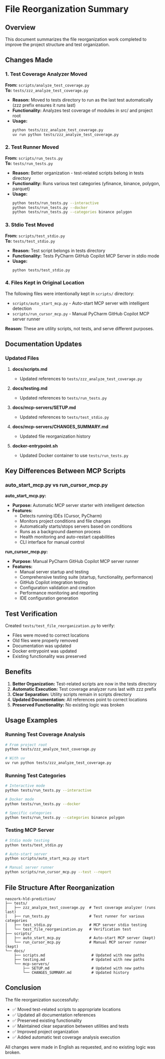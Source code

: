 # File Reorganization Summary

## Overview

This document summarizes the file reorganization work completed to improve the project structure and test organization.

## Changes Made

### 1. Test Coverage Analyzer Moved

**From:** `scripts/analyze_test_coverage.py`  
**To:** `tests/zzz_analyze_test_coverage.py`

- **Reason:** Moved to tests directory to run as the last test automatically (zzz prefix ensures it runs last)
- **Functionality:** Analyzes test coverage of modules in src/ and project root
- **Usage:** 
  ```bash
  python tests/zzz_analyze_test_coverage.py
  uv run python tests/zzz_analyze_test_coverage.py
  ```

### 2. Test Runner Moved

**From:** `scripts/run_tests.py`  
**To:** `tests/run_tests.py`

- **Reason:** Better organization - test-related scripts belong in tests directory
- **Functionality:** Runs various test categories (yfinance, binance, polygon, parquet)
- **Usage:**
  ```bash
  python tests/run_tests.py --interactive
  python tests/run_tests.py --docker
  python tests/run_tests.py --categories binance polygon
  ```

### 3. Stdio Test Moved

**From:** `scripts/test_stdio.py`  
**To:** `tests/test_stdio.py`

- **Reason:** Test script belongs in tests directory
- **Functionality:** Tests PyCharm GitHub Copilot MCP Server in stdio mode
- **Usage:**
  ```bash
  python tests/test_stdio.py
  ```

### 4. Files Kept in Original Location

The following files were intentionally kept in `scripts/` directory:

- `scripts/auto_start_mcp.py` - Auto-start MCP server with intelligent detection
- `scripts/run_cursor_mcp.py` - Manual PyCharm GitHub Copilot MCP server runner

**Reason:** These are utility scripts, not tests, and serve different purposes.

## Documentation Updates

### Updated Files

1. **docs/scripts.md**
   - Updated references to `tests/zzz_analyze_test_coverage.py`

2. **docs/testing.md**
   - Updated references to `tests/run_tests.py`

3. **docs/mcp-servers/SETUP.md**
   - Updated references to `tests/test_stdio.py`

4. **docs/mcp-servers/CHANGES_SUMMARY.md**
   - Updated file reorganization history

5. **docker-entrypoint.sh**
   - Updated Docker container to use `tests/run_tests.py`

## Key Differences Between MCP Scripts

### auto_start_mcp.py vs run_cursor_mcp.py

**auto_start_mcp.py:**
- **Purpose:** Automatic MCP server starter with intelligent detection
- **Features:**
  - Detects running IDEs (Cursor, PyCharm)
  - Monitors project conditions and file changes
  - Automatically starts/stops servers based on conditions
  - Runs as a background daemon process
  - Health monitoring and auto-restart capabilities
  - CLI interface for manual control

**run_cursor_mcp.py:**
- **Purpose:** Manual PyCharm GitHub Copilot MCP server runner
- **Features:**
  - Manual server startup and testing
  - Comprehensive testing suite (startup, functionality, performance)
  - GitHub Copilot integration testing
  - Configuration validation and creation
  - Performance monitoring and reporting
  - IDE configuration generation

## Test Verification

Created `tests/test_file_reorganization.py` to verify:
- Files were moved to correct locations
- Old files were properly removed
- Documentation was updated
- Docker entrypoint was updated
- Existing functionality was preserved

## Benefits

1. **Better Organization:** Test-related scripts are now in the tests directory
2. **Automatic Execution:** Test coverage analyzer runs last with zzz prefix
3. **Clear Separation:** Utility scripts remain in scripts directory
4. **Updated Documentation:** All references point to correct locations
5. **Preserved Functionality:** No existing logic was broken

## Usage Examples

### Running Test Coverage Analysis
```bash
# From project root
python tests/zzz_analyze_test_coverage.py

# With uv
uv run python tests/zzz_analyze_test_coverage.py
```

### Running Test Categories
```bash
# Interactive mode
python tests/run_tests.py --interactive

# Docker mode
python tests/run_tests.py --docker

# Specific categories
python tests/run_tests.py --categories binance polygon
```

### Testing MCP Server
```bash
# Stdio mode testing
python tests/test_stdio.py

# Auto-start server
python scripts/auto_start_mcp.py start

# Manual server runner
python scripts/run_cursor_mcp.py --test --report
```

## File Structure After Reorganization

```
neozork-hld-prediction/
├── tests/
│   ├── zzz_analyze_test_coverage.py  # Test coverage analyzer (runs last)
│   ├── run_tests.py                  # Test runner for various categories
│   ├── test_stdio.py                 # MCP server stdio testing
│   └── test_file_reorganization.py   # Verification test
├── scripts/
│   ├── auto_start_mcp.py             # Auto-start MCP server (kept)
│   └── run_cursor_mcp.py             # Manual MCP server runner (kept)
└── docs/
    ├── scripts.md                     # Updated with new paths
    ├── testing.md                     # Updated with new paths
    └── mcp-servers/
        ├── SETUP.md                   # Updated with new paths
        └── CHANGES_SUMMARY.md         # Updated history
```

## Conclusion

The file reorganization successfully:
- ✅ Moved test-related scripts to appropriate locations
- ✅ Updated all documentation references
- ✅ Preserved existing functionality
- ✅ Maintained clear separation between utilities and tests
- ✅ Improved project organization
- ✅ Added automatic test coverage analysis execution

All changes were made in English as requested, and no existing logic was broken. 